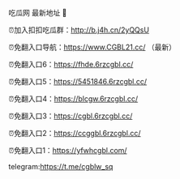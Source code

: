 吃瓜网 最新地址 👋 

⏰加入扣扣吃瓜群：http://b.j4h.cn/2yQQsU

⏰免翻入口导航：https://www.CGBL21.cc/  （最新）

⏰免翻入口6：https://fhde.6rzcgbl.cc/

⏰免翻入口5：https://5451846.6rzcgbl.cc/

⏰免翻入口4：https://blcgw.6rzcgbl.cc/

⏰免翻入口3：https://cgbl.6rzcgbl.cc/

⏰免翻入口2：https://ccggbl.6rzcgbl.cc/

⏰免翻入口1：https://yfwhcgbl.com/

telegram:https://t.me/cgblw_sq


